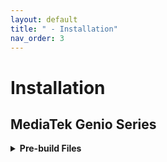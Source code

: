 ```yaml
---
layout: default
title: " - Installation"
nav_order: 3
---
```


# Installation

## **MediaTek Genio Series**

  <details>
  <summary><strong>Pre-build Files</strong></summary>
  
  * Conda
  * Data& Model
  * TIS driver
  * Lightning Setup Tools 
  
  </details>
